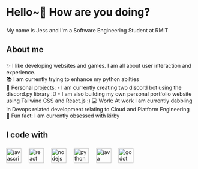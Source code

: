 <h1 align="left">Hello~👋 How are you doing?</h1>

###

<p align="left">My name is Jess and I'm a Software Engineering Student at RMIT</p>

###

<h2 align="left">About me</h2>

###

<p align="left">
  ✨ I like developing websites and games. I am all about user interaction and experience. <br />
  📚 I am currently trying to enhance my python abilties <br />
  🎯 Personal projects: 
- I am currently creating two discord bot using the discord.py library :D
- I am also building my own personal portfolio website using Tailwind CSS and React.js :)
  💻 Work: At work I am currently dabbling in Devops related development relating to Cloud and Platform Engineering <br />
  🎲 Fun fact: I am currently obsessed with kirby
</p>

###

<h2 align="left">I code with</h2>

###

<div align="left">
  <img
    src="https://cdn.jsdelivr.net/gh/devicons/devicon/icons/javascript/javascript-original.svg"
    height="40"
    alt="javascript logo"
  />
  <img width="12" />
  <img
    src="https://cdn.jsdelivr.net/gh/devicons/devicon/icons/react/react-original.svg"
    height="40"
    alt="react logo"
  />
  <img width="12" />
  <img
    src="https://cdn.jsdelivr.net/gh/devicons/devicon/icons/nodejs/nodejs-original.svg"
    height="40"
    alt="nodejs logo"
  />
  <img width="12" />
  <img
    src="https://cdn.jsdelivr.net/gh/devicons/devicon/icons/python/python-original.svg"
    height="40"
    alt="python logo"
  />
  <img width="12" />
  <img
    src="https://cdn.jsdelivr.net/gh/devicons/devicon/icons/java/java-original.svg"
    height="40"
    alt="java logo"
  />
  <img width="12" />
  <img
    src="https://cdn.jsdelivr.net/gh/devicons/devicon/icons/godot/godot-original.svg"
    height="40"
    alt="godot logo"
  />
</div>
